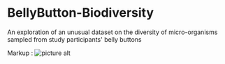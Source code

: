 # BellyButton-Biodiversity

 An exploration of an unusual dataset on the diversity of micro-organisms sampled from study participants' belly buttons
 
 
Markup : ![picture alt](http://via.placeholder.com/200x150 "Title is optional")

